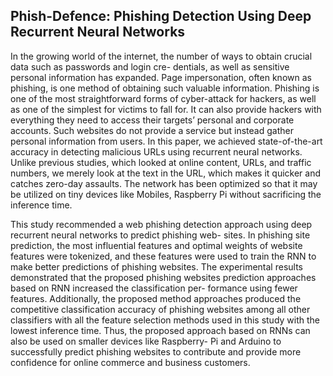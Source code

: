 ## Phish-Defence: Phishing Detection Using Deep Recurrent Neural Networks

In the growing world of the internet, the number of ways to obtain crucial data such as passwords and login cre- dentials, as well as sensitive personal information has expanded. Page impersonation, often known as phishing, is one method of obtaining such valuable information. Phishing is one of the most straightforward forms of cyber-attack for hackers, as well as one of the simplest for victims to fall for. It can also provide hackers with everything they need to access their targets’ personal and corporate accounts. Such websites do not provide a service but instead gather personal information from users. In this paper, we achieved state-of-the-art accuracy in detecting malicious URLs using recurrent neural networks. Unlike previous studies, which looked at online content, URLs, and traffic numbers, we merely look at the text in the URL, which makes it quicker and catches zero-day assaults. The network has been optimized so that it may be utilized on tiny devices like Mobiles, Raspberry Pi without sacrificing the inference time.


This study recommended a web phishing detection approach using deep recurrent neural networks to predict phishing web- sites. In phishing site prediction, the most influential features and optimal weights of website features were tokenized, and these features were used to train the RNN to make better predictions of phishing websites. The experimental results demonstrated that the proposed phishing websites prediction approaches based on RNN increased the classification per- formance using fewer features. Additionally, the proposed method approaches produced the competitive classification accuracy of phishing websites among all other classifiers with all the feature selection methods used in this study with the lowest inference time. Thus, the proposed approach based on RNNs can also be used on smaller devices like Raspberry- Pi and Arduino to successfully predict phishing websites to contribute and provide more confidence for online commerce and business customers.
